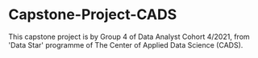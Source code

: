 # Capstone-Project-CADS
 This capstone project is by Group 4 of Data Analyst Cohort 4/2021, from 'Data Star' programme of The Center of Applied Data Science (CADS).
